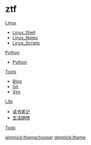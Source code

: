 # ztf

[Linux]()

  * [Linux_Shell](#!linux/linuxshell.md)
  * [Linux_Notes](#!linux/linuxnotes.md)
  * [Linux_Scripts](#!linux/linuxscripts.md)

[Python]()

  * [Python](#!python/python.md)

[Tools]()

  * [Blog](#!tools/blog.md)
  * [Git](#!tools/git.md)
  * [Vim](#!tools/vim.md)

[Life]()

  * [读书笔记](#!life/notes.md)
  * [生活随想](#!life/diary.md)

[Todo](todo.md)

[gimmick:themechooser](Theme)
[gimmick:theme](amelia)
